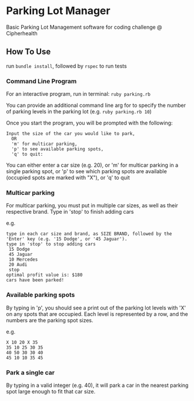 # Parking Lot Manager

Basic Parking Lot Management software for coding challenge @ Cipherhealth

## How To Use

run `bundle install`, followed by `rspec` to run tests

### Command Line Program

For an interactive program, run in terminal:
`ruby parking.rb`

You can provide an additional command line arg for to specify the number of parking levels in the parking lot (e.g. `ruby parking.rb 10`)

Once you start the program, you will be prompted with the following:

```
Input the size of the car you would like to park,
  OR
  'm' for multicar parking,
  'p' to see available parking spots,
  'q' to quit:
```

You can either enter a car size (e.g. 20), or 'm' for multicar parking in a single parking spot, or 'p' to see which parking spots are available (occupied spots are marked with "X"), or 'q' to quit

### Multicar parking

For multicar parking, you must put in multiple car sizes, as well as their respective brand. Type in 'stop' to finish adding cars

e.g.

```
type in each car size and brand, as SIZE BRAND, followed by the 'Enter' key (e.g. '15 Dodge', or '45 Jaguar').
type in 'stop' to stop adding cars
 15 Dodge
 45 Jaguar
 10 Mercedes
 20 Audi
 stop
optimal profit value is: $180
cars have been parked!
```

### Available parking spots

By typing in 'p', you should see a print out of the parking lot levels with 'X' on any spots that are occupied. Each level is represented by a row, and the numbers are the parking spot sizes.

e.g.

```
X 10 20 X 35
35 10 25 30 35
40 50 30 30 40
45 10 10 35 45
```

### Park a single car

By typing in a valid integer (e.g. 40), it will park a car in the nearest parking spot large enough to fit that car size.

